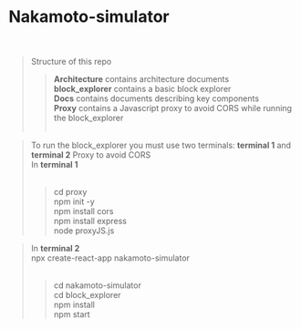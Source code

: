 ﻿# Nakamoto-simulator <br /> <br />

> Structure of this repo <br />
>> **Architecture** contains architecture documents <br />
>> **block_explorer** contains a basic block explorer <br />
>> **Docs** contains documents describing key components  <br />
>> **Proxy** contains a Javascript proxy to avoid CORS while running the block_explorer <br /> <br />

> To run the block_explorer you must use two terminals: **terminal 1** and **terminal 2**
> Proxy to avoid CORS <br />
> In **terminal 1** <br />
> <br />
>> cd proxy <br />
>> npm init -y <br />
>> npm install cors <br />
>> npm install express <br />
>> node proxyJS.js <br />

> In **terminal 2** <br />
> npx create-react-app nakamoto-simulator <br />
>  <br />
>> cd nakamoto-simulator  <br />
>> cd block_explorer <br />
>> npm install <br />
>> npm start <br />





